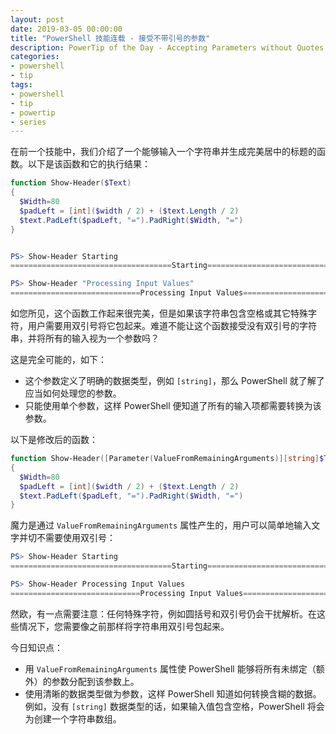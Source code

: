 ```yaml
---
layout: post
date: 2019-03-05 00:00:00
title: "PowerShell 技能连载 - 接受不带引号的参数"
description: PowerTip of the Day - Accepting Parameters without Quotes
categories:
- powershell
- tip
tags:
- powershell
- tip
- powertip
- series
---
```

在前一个技能中，我们介绍了一个能够输入一个字符串并生成完美居中的标题的函数。以下是该函数和它的执行结果：

```powershell
function Show-Header($Text)
{
  $Width=80
  $padLeft = [int]($width / 2) + ($text.Length / 2)
  $text.PadLeft($padLeft, "=").PadRight($Width, "=")
}


PS> Show-Header Starting
====================================Starting====================================

PS> Show-Header "Processing Input Values"
=============================Processing Input Values============================
```

如您所见，这个函数工作起来很完美，但是如果该字符串包含空格或其它特殊字符，用户需要用双引号将它包起来。难道不能让这个函数接受没有双引号的字符串，并将所有的输入视为一个参数吗？

这是完全可能的，如下：

* 这个参数定义了明确的数据类型，例如 `[string]`，那么 PowerShell 就了解了应当如何处理您的参数。
* 只能使用单个参数，这样 PowerShell 便知道了所有的输入项都需要转换为该参数。

以下是修改后的函数：

```powershell
function Show-Header([Parameter(ValueFromRemainingArguments)][string]$Text)
{
  $Width=80
  $padLeft = [int]($width / 2) + ($text.Length / 2)
  $text.PadLeft($padLeft, "=").PadRight($Width, "=")
}
```

魔力是通过 `ValueFromRemainingArguments` 属性产生的，用户可以简单地输入文字并切不需要使用双引号：

```powershell
PS> Show-Header Starting
====================================Starting====================================

PS> Show-Header Processing Input Values
=============================Processing Input Values============================
```

然欧，有一点需要注意：任何特殊字符，例如圆括号和双引号仍会干扰解析。在这些情况下，您需要像之前那样将字符串用双引号包起来。

今日知识点：

* 用 `ValueFromRemainingArguments` 属性使 PowerShell 能够将所有未绑定（额外）的参数分配到该参数上。
* 使用清晰的数据类型做为参数，这样 PowerShell 知道如何转换含糊的数据。例如，没有 `[string]` 数据类型的话，如果输入值包含空格，PowerShell 将会为创建一个字符串数组。

<!--本文国际来源：[Accepting Parameters without Quotes](https://community.idera.com/database-tools/powershell/powertips/b/tips/posts/accepting-parameters-without-quotes)-->
